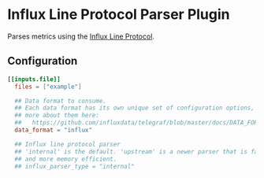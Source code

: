 # Influx Line Protocol Parser Plugin

Parses metrics using the [Influx Line Protocol][].

[line protocol]: https://docs.influxdata.com/influxdb/latest/reference/syntax/line-protocol/
[Influx Line Protocol]: https://docs.influxdata.com/influxdb/latest/reference/syntax/line-protocol/

## Configuration

```toml
[[inputs.file]]
  files = ["example"]

  ## Data format to consume.
  ## Each data format has its own unique set of configuration options, read
  ## more about them here:
  ##   https://github.com/influxdata/telegraf/blob/master/docs/DATA_FORMATS_INPUT.md
  data_format = "influx"

  ## Influx line protocol parser
  ## 'internal' is the default. 'upstream' is a newer parser that is faster
  ## and more memory efficient.
  ## influx_parser_type = "internal"
```
